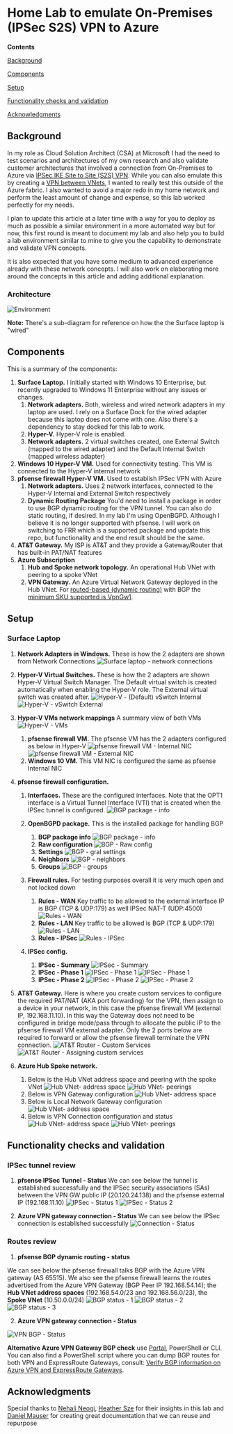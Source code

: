 # Home Lab to emulate On-Premises (IPSec S2S) VPN to Azure

**Contents**

[Background](#Background)

[Components](#Components)

[Setup](#Setup)

[Functionality checks and validation](#Functionality-checks-and-validation)

[Acknowledgments](#Acknowledgments)

## Background

In my role as Cloud Solution Architect (CSA) at Microsoft I had the need to test scenarios and architectures of my own research and also validate customer architectures that involved a connection from On-Premises to Azure via [IPSec IKE Site to Site (S2S) VPN](https://docs.microsoft.com/azure/vpn-gateway/design#s2smulti). While you can also emulate this by creating a [VPN between VNets](https://docs.microsoft.com/azure/vpn-gateway/vpn-gateway-howto-vnet-vnet-resource-manager-portal), I wanted to really test this outside of the Azure fabric. I also wanted to avoid a major redo in my home network and perform the least amount of change and expense, so this lab worked perfectly for my needs.

I plan to update this article at a later time with a way for you to deploy as much as possible a similar environment in a more automated way but for now, this first round is meant to document my lab and also help you to build a lab environment similar to mine to give you the capability to demonstrate and validate VPN concepts.

It is also expected that you have some medium to advanced experience already with these network concepts. I will also work on elaborating more around the concepts in this article and adding additional explanation.
  
### Architecture

![Environment](./media/home-vpn-lab-diagram.png)

**Note:** There's a sub-diagram for reference on how the the Surface laptop is "wired"  

## Components

This is a summary of the components:

1. **Surface Laptop.** I initially started with Windows 10 Enterprise, but recently upgraded to Windows 11 Enterprise without any issues or changes.
    1. **Network adapters.** Both, wireless and wired network adapters in my laptop are used. I rely on a Surface Dock for the wired adapter because this laptop does not come with one. Also there's a dependency to stay docked for this lab to work.
    2. **Hyper-V.** Hyper-V role is enabled.
    3. **Network adapters.** 2 virtual switches created, one External Switch (mapped to the wired adapter) and the Default Internal Switch (mapped wireless adapter)
2. **Windows 10 Hyper-V VM.** Used for connectivity testing. This VM is connected to the Hyper-V internal network
3. **pfsense firewall Hyper-V VM.** Used to establish IPSec VPN with Azure
    1. **Network adapters.** Uses 2 network interfaces, connected to the Hyper-V Internal and External Switch respectively
    2. **Dynamic Routing Package** You'd need to install a package in order to use BGP dynamic routing for the VPN tunnel. You can also do static routing, if desired. In my lab I'm using OpenBGPD. Although I believe it is no longer supported with pfsense. I will work on switching to FRR which is a supported package and update this repo, but functionality and the end result should be the same.
4. **AT&T Gateway.** My ISP is AT&T and they provide a Gateway/Router that has built-in PAT/NAT features
5. **Azure Subscription**
    1. **Hub and Spoke network topology.** An operational Hub VNet with peering to a spoke VNet
    2. **VPN Gateway.** An Azure Virtual Network Gateway deployed in the Hub VNet. For [routed-based (dynamic routing)](https://docs.microsoft.com/azure/vpn-gateway/vpn-gateway-vpn-faq#what-is-a-route-based-dynamic-routing-gateway) with BGP the [minimum SKU supported is VpnGw1](https://docs.microsoft.com/azure/vpn-gateway/vpn-gateway-about-vpngateways#benchmark).

## Setup

### Surface Laptop

1. **Network Adapters in Windows.** These is how the 2 adapters are shown from Network Connections
![Surface laptop - network connections](./media/surface-net-connections.png)

2. **Hyper-V Virtual Switches.** These is how the 2 adapters are shown Hyper-V Virtual Switch Manager. The Default virtual switch is created automatically when enabling the Hyper-V role. The External virtual switch was created after.
![Hyper-V - (Default) vSwitch Internal ](./media/hyper-v-switch-internal.png)
![Hyper-V - vSwitch External](./media/hyper-v-switch-external.png)

3. **Hyper-V VMs network mappings** A summary view of both VMs
![Hyper-V - VMs](./media/hyper-v-vms.png)
    1. **pfsense firewall VM.** The pfsense VM has the 2 adapters configured as below in Hyper-V
    ![pfsense firewall VM - Internal NIC](./media/pfsense-hyper-v-nic-internal.png)
    ![pfsense firewall VM - External NIC](./media/pfsense-hyper-v-nic-external.png)
    2. **Windows  10 VM.** This VM NIC is configured the same as pfsense Internal NIC
4. **pfsense firewall configuration.**
    1. **Interfaces.** These are the configured interfaces. Note that the OPT1 interface is a Virtual Tunnel Interface (VTI) that is created when the IPSec tunnel is configured.
        ![BGP package - info](./media/pfsense-interfaces.png)
    2. **OpenBGPD package.** This is the installed package for handling BGP
        1. **BGP package info**
        ![BGP package - info](./media/pfsense-bgp-package-info.png)
        2. **Raw configuration**
        ![BGP - Raw config](./media/pfsense-bgp-package-raw-config.png)
        3. **Settings**
        ![BGP - gral settings](./media/pfsense-bgp-package-gral-settings.png)
        4. **Neighbors**
        ![BGP - neighbors](./media/pfsense-bgp-package-neighbors.png)
        5. **Groups**
        ![BGP - groups](./media/pfsense-bgp-package-groups.png)

    3. **Firewall rules.** For testing purposes overall it is very much open and not locked down
        1. **Rules - WAN** Key traffic to be allowed to the external interface IP is BGP (TCP & UDP:179) as well IPSec NAT-T (UDP:4500)
        ![Rules - WAN](./media/pfsense-rules-wan.png)
        2. **Rules - LAN**  Key traffic to be allowed is BGP (TCP & UDP:179)
        ![Rules - LAN](./media/pfsense-rules-lan.png)
        3. **Rules - IPSec**
        ![Rules - IPSec](./media/pfsense-rules-ipsec.png)
    4. **IPSec config.**
        1. **IPSec - Summary**
        ![IPSec - Summary](./media/pfsense-ipsec-summary.png)
        2. **IPSec - Phase 1**
        ![IPSec - Phase 1](./media/pfsense-ipsec-p1-1.png)
        ![IPSec - Phase 1](./media/pfsense-ipsec-p1-2.png)
        3. **IPSec - Phase 2**
        ![IPSec - Phase 2](./media/pfsense-ipsec-p2-1.png)
        ![IPSec - Phase 2](./media/pfsense-ipsec-p2-2.png)

5. **AT&T Gateway.** Here is where you create custom services to configure the required PAT/NAT (AKA port forwarding) for the VPN, then assign to a device in your network, in this case the pfsense firewall VM (external IP, 192.168.11.10). In this way the Gateway does *not* need to be configured in bridge mode/pass through to allocate the public IP to the pfsense firewall VM external adapter. Only the 2 ports below are required to forward or allow the pfsense firewall terminate the VPN connection.
![AT&T Router - Custom Services](./media/ATT-GW-NAT-1.png)
![AT&T Router - Assigning custom services](./media/ATT-GW-NAT-2.png)

6. **Azure Hub Spoke network.**
    1. Below is the Hub VNet address space and peering with the spoke VNet
    ![Hub VNet- address space](./media/vnet-hub-eastus-address-space.png)
    ![Hub VNet- peerings](./media/vnet-hub-eastus-peerings.png)
    2. Below is VPN Gateway configuration
    ![Hub VNet- address space](./media/vpg-gw-config.png)
    3. Below is Local Network Gateway configuration
    ![Hub VNet- address space](./media/lng-gw-config.png)
    4. Below is VPN Connection configuration and status
    ![Hub VNet- address space](./media/vpn-connection-config.png)
    ![Hub VNet- peerings](./media/vpn-connection-status.png)

## Functionality checks and validation

### IPSec tunnel review

1. **pfsense IPSec Tunnel - Status**
We can see below the tunnel is established successfully and the IPSec security associations (SAs) between the VPN GW public IP (20.120.24.138) and the pfsense external IP (192.168.11.10)
![IPSec - Status 1](./media/pfsense-ipsec-status-1.png)
![IPSec - Status 2](./media/pfsense-ipsec-status-2.png)

2. **Azure VPN gateway connection - Status**
We can see below the IPSec connection is established successfully
![Connection - Status](./media/vpn-connection-status.png)

### Routes review

1. **pfsense BGP dynamic routing - status**

We can see below the pfsense firewall talks BGP with the Azure VPN gateway (AS 65515). We also see the pfsense firewall learns the routes advertised from the Azure VPN Gateway (BGP Peer IP 192.168.54.14); the **Hub VNet address spaces** (192.168.54.0/23 and 192.168.56.0/23), the **Spoke VNet** (10.50.0.0/24)
![BGP status - 1](./media/pfsense-bgp-status-1.png)
![BGP status - 2](./media/pfsense-bgp-status-2.png)
![BGP status - 3](./media/pfsense-bgp-status-3.png)

2. **Azure VPN gateway connection - Status**

![VPN BGP - Status](./media/vnet-hub-eastus-peerings.png)

**Alternative Azure VPN Gateway BGP check** use [Portal](https://docs.microsoft.com/en-us/azure/vpn-gateway/bgp-diagnostics), PowerShell or CLI. You can also find a PowerShell script where you can dump BGP routes for both VPN and ExpressRoute Gateways, consult: [Verify BGP information on Azure VPN and ExpressRoute Gateways](https://github.com/dmauser/Lab/tree/master/VNG-BGP-Info).

## Acknowledgments

Special thanks to [Nehali Neogi](https://github.com/nehalineogi/), [Heather Sze](https://github.com/hsze/) for their insights in this lab and [Daniel Mauser](https://github.com/dmauser) for creating great documentation that we can reuse and repurpose